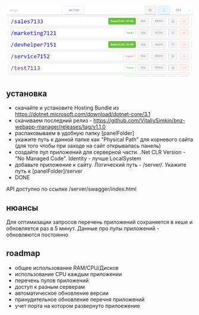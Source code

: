 ![alt text](https://github.com/VitaliySimkin/bnz-webapp-manager/blob/master/screen.png?raw=true)

## установка
- скачайте и установите Hosting Bundle из https://dotnet.microsoft.com/download/dotnet-core/3.1
- скачиваем последний релиз - https://github.com/VitaliySimkin/bnz-webapp-manager/releases/tag/v1.1.0
- распаковываем в удобную папку [panelFolder]
- укажите путь к данной папке как "Physical Path" для корневого сайта (для того чтобы при заходе на сайт открывалась панель)
- создайте пул приложений для серверной части. .Net CLR Version - "No Managed Code". Identity - лучше LocalSystem
- добавьте приложение к сайту. Логический путь - /server/. Укажите путь к [panelFolder]/server
- DONE

API доступно по ссылке /server/swagger/index.html

## нюансы
Для оптимизации запросов перечень приложений сохраняется в кеше и обновляется раз в 5 минут. Данные про пулы приложений - обновляются постоянно


## roadmap
- общее использование RAM/CPU/Дисков
- использование CPU каждым приложении
- перечень пулов приложений
- доступ к разным серверам
- автоматическое обновление версии
- принудительное обновление перечня приложений
- учет порта на котором развернуто прилоежение
